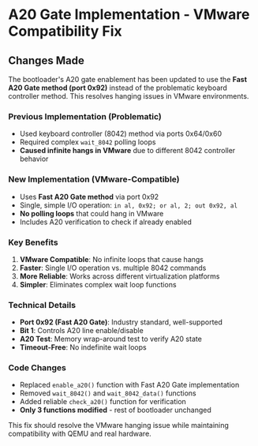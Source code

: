 # A20 Gate Implementation - VMware Compatibility Fix

## Changes Made

The bootloader's A20 gate enablement has been updated to use the **Fast A20 Gate method (port 0x92)** instead of the problematic keyboard controller method. This resolves hanging issues in VMware environments.

### Previous Implementation (Problematic)
- Used keyboard controller (8042) method via ports 0x64/0x60
- Required complex `wait_8042` polling loops
- **Caused infinite hangs in VMware** due to different 8042 controller behavior

### New Implementation (VMware-Compatible)
- Uses **Fast A20 Gate method** via port 0x92
- Single, simple I/O operation: `in al, 0x92; or al, 2; out 0x92, al`
- **No polling loops** that could hang in VMware
- Includes A20 verification to check if already enabled

### Key Benefits
1. **VMware Compatible**: No infinite loops that cause hangs
2. **Faster**: Single I/O operation vs. multiple 8042 commands
3. **More Reliable**: Works across different virtualization platforms
4. **Simpler**: Eliminates complex wait loop functions

### Technical Details
- **Port 0x92 (Fast A20 Gate)**: Industry standard, well-supported
- **Bit 1**: Controls A20 line enable/disable
- **A20 Test**: Memory wrap-around test to verify A20 state
- **Timeout-Free**: No indefinite wait loops

### Code Changes
- Replaced `enable_a20()` function with Fast A20 Gate implementation
- Removed `wait_8042()` and `wait_8042_data()` functions
- Added reliable `check_a20()` function for verification
- **Only 3 functions modified** - rest of bootloader unchanged

This fix should resolve the VMware hanging issue while maintaining compatibility with QEMU and real hardware.
